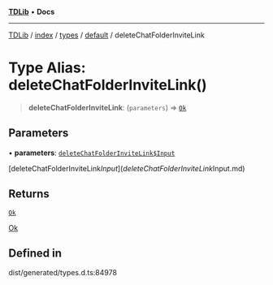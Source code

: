 [**TDLib**](../../../../../../README.md) • **Docs**

***

[TDLib](../../../../../../modules.md) / [index](../../../../../README.md) / [types](../../../README.md) / [default](../README.md) / deleteChatFolderInviteLink

# Type Alias: deleteChatFolderInviteLink()

> **deleteChatFolderInviteLink**: (`parameters`) => [`Ok`](Ok.md)

## Parameters

• **parameters**: [`deleteChatFolderInviteLink$Input`](deleteChatFolderInviteLink$Input.md)

[deleteChatFolderInviteLink$Input](deleteChatFolderInviteLink$Input.md)

## Returns

[`Ok`](Ok.md)

[Ok](Ok.md)

## Defined in

dist/generated/types.d.ts:84978
